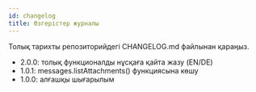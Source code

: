 ```yaml
---
id: changelog
title: Өзгерістер журналы
---
```


Толық тарихты репозиторийдегі CHANGELOG.md файлынан қараңыз.

- 2.0.0: толық функционалды нұсқаға қайта жазу (EN/DE)
- 1.0.1: messages.listAttachments() функциясына көшу
- 1.0.0: алғашқы шығарылым
